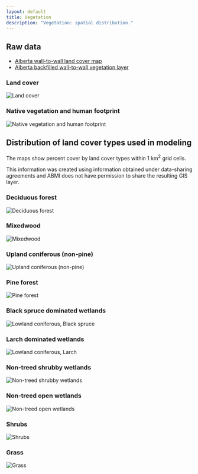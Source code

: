```yaml
---
layout: default
title: Vegetation
description: "Vegetation: spatial distribution."
---
```


## Raw data

* [Alberta wall-to-wall land cover map](http://abmi.ca/home/data/gis-data/land-cover-download.html?scroll=true)
* [Alberta backfilled wall-to-wall vegetation layer](http://abmi.ca/home/publications/251-300/259.html?mode=detail&documenttype=Protocols)

<div class="col-6 col-sm-6 col-lg-6">
<h3>Land cover</h3>
<img src="{{ site.contents }}/geospatial/vegetation/ABMIw2wLCV2000v21_NALCMScolorsHD.png" class="img-responsive" alt="Land cover"/>
</div>

<div class="col-6 col-sm-6 col-lg-6">
<h3>Native vegetation and human footprint</h3>
<img src="{{ site.contents }}/geospatial/vegetation/VegMap_in_AB_with_Legend3.jpg" class="img-responsive" alt="Native vegetation and human footprint"/>
</div>

## Distribution of land cover types used in modeling

The maps show percent cover by land cover types within 1 km<sup>2</sup> grid cells.

This information was created using information obtained under data-sharing agreements and ABMI does not have permission to share the resulting GIS layer.

<div class="col-6 col-sm-6 col-lg-6">
<h3>Deciduous forest</h3>
<img src="{{ site.contents }}/geospatial/vegetation/Decid.png" class="img-responsive" alt="Deciduous forest"/>
</div>

<div class="col-6 col-sm-6 col-lg-6">
<h3>Mixedwood</h3>
<img src="{{ site.contents }}/geospatial/vegetation/Mixwood.png" class="img-responsive" alt="Mixedwood"/>
</div>

<div class="col-6 col-sm-6 col-lg-6">
<h3>Upland coniferous (non-pine)</h3>
<img src="{{ site.contents }}/geospatial/vegetation/Conif.png" class="img-responsive" alt="Upland coniferous (non-pine)"/>
</div>

<div class="col-6 col-sm-6 col-lg-6">
<h3>Pine forest</h3>
<img src="{{ site.contents }}/geospatial/vegetation/Pine.png" class="img-responsive" alt="Pine forest"/>
</div>

<div class="col-6 col-sm-6 col-lg-6">
<h3>Black spruce dominated wetlands</h3>
<img src="{{ site.contents }}/geospatial/vegetation/BSpr.png" class="img-responsive" alt="Lowland coniferous, Black spruce"/>
</div>

<div class="col-6 col-sm-6 col-lg-6">
<h3>Larch dominated wetlands</h3>
<img src="{{ site.contents }}/geospatial/vegetation/Larch.png" class="img-responsive" alt="Lowland coniferous, Larch"/>
</div>

<div class="col-6 col-sm-6 col-lg-6">
<h3>Non-treed shrubby wetlands</h3>
<img src="{{ site.contents }}/geospatial/vegetation/WetShrub.png" class="img-responsive" alt="Non-treed shrubby wetlands"/>
</div>

<div class="col-6 col-sm-6 col-lg-6">
<h3>Non-treed open wetlands</h3>
<img src="{{ site.contents }}/geospatial/vegetation/WetGrassHerb.png" class="img-responsive" alt="Non-treed open wetlands"/>
</div>

<div class="col-6 col-sm-6 col-lg-6">
<h3>Shrubs</h3>
<img src="{{ site.contents }}/geospatial/vegetation/Shrub.png" class="img-responsive" alt="Shrubs"/>
</div>

<div class="col-6 col-sm-6 col-lg-6">
<h3>Grass</h3>
<img src="{{ site.contents }}/geospatial/vegetation/GrassHerb.png" class="img-responsive" alt="Grass"/>
</div>
